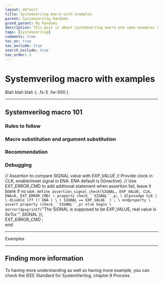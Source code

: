 ```yaml
---
layout: default
title: Systemverilog macro with examples
parent: Systemverilog Randoms
grand_parent: My Randoms
description: This post is about systemverilog macro and some examples of it
tags: [systemverilog]
comments: true
toc_en: true
nav_exclude: true
search_exclude: true
nav_order: 3
---
```


# Systemverilog macro with examples
Blah blah blah
{: .fs-5 .fw-500 }

---
## Systemverilog macro 101
### Rules to follow
### Macro substitution and argument substitution
### Recommendation
### Debugging
// Assertion to compare SIGNAL value with EXP_VALUE
// Provide clock in CLK, enable/reset signal in ENA. ENA default is 0(inactive).
// Use EXT_ERROR_CMD to add addtional statement when assertion fail, leave it blank if no use.
`define assertion_signal_check(SIGNAL, EXP_VALUE, CLK, ENA=0, EXT_ERROR_CMD) \
   property check_``SIGNAL``_p; \
      @(posedge CLK ) \
      disable iff (! ENA ) \
      ( SIGNAL == EXP_VALUE  ) ; \
   endproperty \
   assert property (check_``SIGNAL``_p) else begin \
      $error($psprintf(`"The SIGNAL is supposed to be EXP_VALUE, real value is 0x%x`", SIGNAL )); \
      EXT_ERROR_CMD ; \
   end




---
Examples 

---
## Finding more information
To having more understanding as well as having more example, you can check the IEEE Standard for SystemVerilog, chapter.9 Process.


